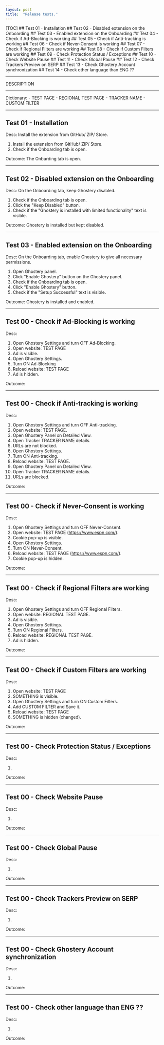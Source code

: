```yaml
---
layout: post
title:  "Release tests."
---
```


[TOC]
    ## Test 01 - Installation
    ## Test 02 - Disabled extension on the Onboarding
    ## Test 03 - Enabled extension on the Onboarding
    ## Test 04 - Check if Ad-Blocking is working
    ## Test 05 - Check if Anti-tracking is working
    ## Test 06 - Check if Never-Consent is working
    ## Test 07 - Check if Regional Filters are working
    ## Test 08 - Check if Custom Filters are working
    ## Test 09 - Check Protection Status / Exceptions
    ## Test 10 - Check Website Pause
    ## Test 11 - Check Global Pause
    ## Test 12 - Check Trackers Preview on SERP
    ## Test 13 - Check Ghostery Account synchronization
    ## Test 14 - Check other language than ENG ??

---

DESCRIPTION

---

Dictionary:
    - TEST PAGE
    - REGIONAL TEST PAGE
    - TRACKER NAME
    - CUSTOM FILTER

---

## Test 01 - Installation

Desc: Install the extension from GitHub/ ZIP/ Store.

1. Install the extension from GitHub/ ZIP/ Store.
2. Check if the Onboarding tab is open.

Outcome: The Onbarding tab is open.

---

## Test 02 - Disabled extension on the Onboarding

Desc: On the Onboarding tab, keep Ghostery disabled.

1. Check if the Onboarding tab is open.
2. Click the "Keep Disabled" button.
3. Check if the "Ghostery is installed with limited functionality" text is visible.

Outcome: Ghostery is installed but kept disabled.

---

## Test 03 - Enabled extension on the Onboarding

Desc: On the Onboarding tab, enable Ghostery to give all necessary permissions.

1. Open Ghostery panel.
2. Click "Enable Ghostery" button on the Ghostery panel.
3. Check if the Onboarding tab is open.
4. Click "Enable Ghostery" button.
5. Check if the "Setup Successful" text is visible.

Outcome: Ghostery is installed and enabled.

---

## Test 00 - Check if Ad-Blocking is working

Desc: 

1. Open Ghostery Settings and turn OFF Ad-Blocking.
2. Open website: TEST PAGE
3. Ad is visible.
4. Open Ghostery Settings.
5. Turn ON Ad-Blocking
6. Reload website: TEST PAGE
7. Ad is hidden.

Outcome: 

---

## Test 00 - Check if Anti-tracking is working

Desc: 

1. Open Ghostery Settings and turn OFF Anti-tracking.
2. Open website: TEST PAGE.
3. Open Ghostery Panel on Detailed View.
4. Open Tracker TRACKER NAME details.
5. URLs are not blocked.
6. Open Ghostery Settings.
7. Turn ON Anti-tracking.
8. Reload website: TEST PAGE.
9. Open Ghostery Panel on Detailed View.
10. Open Tracker TRACKER NAME details.
11. URLs are blocked. 

Outcome: 

---

## Test 00 - Check if Never-Consent is working

Desc: 

1. Open Ghostery Settings and turn OFF Never-Consent.
2. Open website: TEST PAGE (https://www.espn.com/).
3. Cookie pop-up is visible.
4. Open Ghostery Settings.
5. Turn ON Never-Consent.
6. Reload website: TEST PAGE (https://www.espn.com/).
7. Cookie pop-up is hidden.

Outcome: 

---

## Test 00 - Check if Regional Filters are working

Desc: 

1. Open Ghostery Settings and turn OFF Regional Filters.
2. Open website: REGIONAL TEST PAGE.
3. Ad is visible.
4. Open Ghostery Settings.
5. Turn ON Regional Filters.
6. Reload website: REGIONAL TEST PAGE.
7. Ad is hidden.

Outcome: 

---

## Test 00 - Check if Custom Filters are working

Desc: 

1. Open website: TEST PAGE
2. SOMETHING is visible.
3. Open Ghostery Settings and turn ON Custom Filters.
4. Add CUSTOM FILTER and Save it.
5. Reload website: TEST PAGE
9. SOMETHING is hidden (changed).

Outcome: 

---

## Test 00 - Check Protection Status / Exceptions

Desc: 

1. 

Outcome: 

---

## Test 00 - Check Website Pause

Desc: 

1. 

Outcome: 

---

## Test 00 - Check Global Pause

Desc: 

1. 

Outcome: 

---

## Test 00 - Check Trackers Preview on SERP

Desc: 

1. 

Outcome: 

---

## Test 00 - Check Ghostery Account synchronization

Desc: 

1. 

Outcome: 

---

## Test 00 - Check other language than ENG ??

Desc: 

1. 

Outcome: 